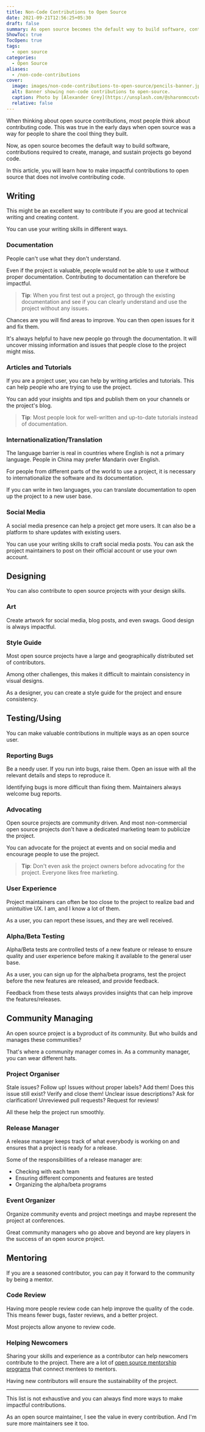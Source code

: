 ```yaml
---
title: Non-Code Contributions to Open Source
date: 2021-09-21T12:56:25+05:30
draft: false
summary: As open source becomes the default way to build software, contributions required to create, manage, and sustain projects go beyond code. This article teaches you to make non-code contributions.
ShowToc: true
TocOpen: true
tags:
  - open source
categories:
  - Open Source
aliases:
  - /non-code-contributions
cover:
  image: images/non-code-contributions-to-open-source/pencils-banner.jpeg
  alt: Banner showing non-code contributions to open-source.
  caption: Photo by [Alexander Grey](https://unsplash.com/@sharonmccutcheon?utm_source=unsplash&utm_medium=referral&utm_content=creditCopyText) on [Unsplash](https://unsplash.com/s/photos/diversity?utm_source=unsplash&utm_medium=referral&utm_content=creditCopyText)
  relative: false
---
```


When thinking about open source contributions, most people think about contributing code. This was true in the early days when open source was a way for people to share the cool thing they built.

Now, as open source becomes the default way to build software, contributions required to create, manage, and sustain projects go beyond code.

In this article, you will learn how to make impactful contributions to open source that does not involve contributing code.

## Writing

This might be an excellent way to contribute if you are good at technical writing and creating content.

You can use your writing skills in different ways.

### Documentation

People can't use what they don't understand.

Even if the project is valuable, people would not be able to use it without proper documentation. Contributing to documentation can therefore be impactful.

> **Tip**: When you first test out a project, go through the existing documentation and see if you can clearly understand and use the project without any issues.

Chances are you will find areas to improve. You can then open issues for it and fix them.

It's always helpful to have new people go through the documentation. It will uncover missing information and issues that people close to the project might miss.

### Articles and Tutorials

If you are a project user, you can help by writing articles and tutorials. This can help people who are trying to use the project.

You can add your insights and tips and publish them on your channels or the project's blog.

> **Tip**: Most people look for well-written and up-to-date tutorials instead of documentation.

### Internationalization/Translation

The language barrier is real in countries where English is not a primary language. People in China may prefer Mandarin over English.

For people from different parts of the world to use a project, it is necessary to internationalize the software and its documentation.

If you can write in two languages, you can translate documentation to open up the project to a new user base.

### Social Media

A social media presence can help a project get more users. It can also be a platform to share updates with existing users.

You can use your writing skills to craft social media posts. You can ask the project maintainers to post on their official account or use your own account.

## Designing

You can also contribute to open source projects with your design skills.

### Art

Create artwork for social media, blog posts, and even swags. Good design is always impactful.

### Style Guide

Most open source projects have a large and geographically distributed set of contributors.

Among other challenges, this makes it difficult to maintain consistency in visual designs.

As a designer, you can create a style guide for the project and ensure consistency.

## Testing/Using

You can make valuable contributions in multiple ways as an open source user.

### Reporting Bugs

Be a needy user. If you run into bugs, raise them. Open an issue with all the relevant details and steps to reproduce it.

Identifying bugs is more difficult than fixing them. Maintainers always welcome bug reports.

### Advocating

Open source projects are community driven. And most non-commercial open source projects don't have a dedicated marketing team to publicize the project.

You can advocate for the project at events and on social media and encourage people to use the project.

> **Tip**: Don't even ask the project owners before advocating for the project. Everyone likes free marketing.

### User Experience

Project maintainers can often be too close to the project to realize bad and unintuitive UX. I am, and I know a lot of them.

As a user, you can report these issues, and they are well received.

### Alpha/Beta Testing

Alpha/Beta tests are controlled tests of a new feature or release to ensure quality and user experience before making it available to the general user base.

As a user, you can sign up for the alpha/beta programs, test the project before the new features are released, and provide feedback.

Feedback from these tests always provides insights that can help improve the features/releases.

## Community Managing

An open source project is a byproduct of its community. But who builds and manages these communities?

That's where a community manager comes in. As a community manager, you can wear different hats.

### Project Organiser

Stale issues? Follow up! Issues without proper labels? Add them! Does this issue still exist? Verify and close them! Unclear issue descriptions? Ask for clarification! Unreviewed pull requests? Request for reviews!

All these help the project run smoothly.

### Release Manager

A release manager keeps track of what everybody is working on and ensures that a project is ready for a release.

Some of the responsibilities of a release manager are:

-   Checking with each team
-   Ensuring different components and features are tested
-   Organizing the alpha/beta programs

### Event Organizer

Organize community events and project meetings and maybe represent the project at conferences.

Great community managers who go above and beyond are key players in the success of an open source project.

## Mentoring

If you are a seasoned contributor, you can pay it forward to the community by being a mentor.

### Code Review

Having more people review code can help improve the quality of the code. This means fewer bugs, faster reviews, and a better project.

Most projects allow anyone to review code.

### Helping Newcomers

Sharing your skills and experience as a contributor can help newcomers contribute to the project. There are a lot of [open source mentorship programs](/posts/open-source-internship-programs/) that connect mentees to mentors.

Having new contributors will ensure the sustainability of the project.

---

This list is not exhaustive and you can always find more ways to make impactful contributions.

As an open source maintainer, I see the value in every contribution. And I'm sure more maintainers see it too.
